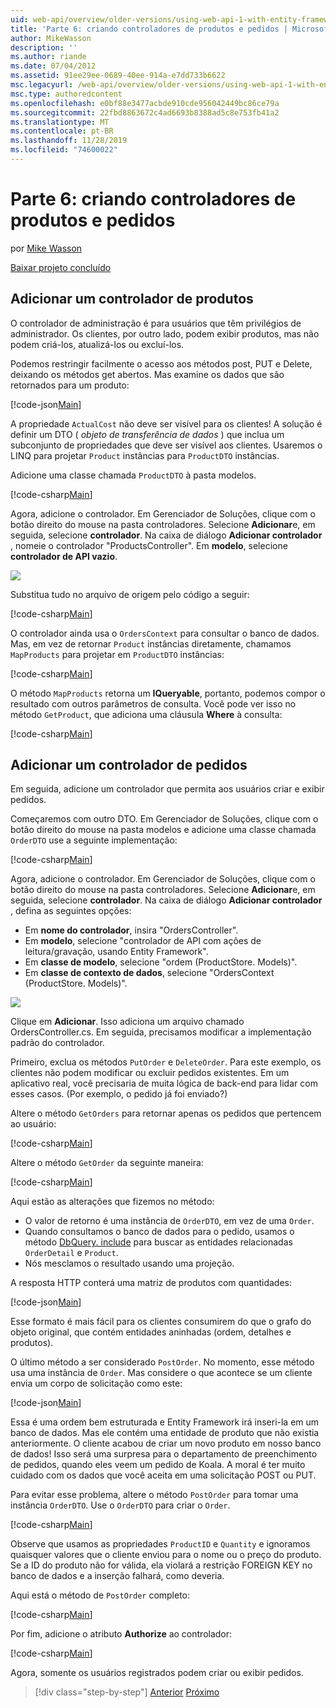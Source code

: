 ```yaml
---
uid: web-api/overview/older-versions/using-web-api-1-with-entity-framework-5/using-web-api-with-entity-framework-part-6
title: 'Parte 6: criando controladores de produtos e pedidos | Microsoft Docs'
author: MikeWasson
description: ''
ms.author: riande
ms.date: 07/04/2012
ms.assetid: 91ee29ee-0689-40ee-914a-e7dd733b6622
msc.legacyurl: /web-api/overview/older-versions/using-web-api-1-with-entity-framework-5/using-web-api-with-entity-framework-part-6
msc.type: authoredcontent
ms.openlocfilehash: e0bf88e3477acbde910cde956042449bc86ce79a
ms.sourcegitcommit: 22fbd8863672c4ad6693b8388ad5c8e753fb41a2
ms.translationtype: MT
ms.contentlocale: pt-BR
ms.lasthandoff: 11/28/2019
ms.locfileid: "74600022"
---
```

# <a name="part-6-creating-product-and-order-controllers"></a>Parte 6: criando controladores de produtos e pedidos

por [Mike Wasson](https://github.com/MikeWasson)

[Baixar projeto concluído](https://code.msdn.microsoft.com/ASP-NET-Web-API-with-afa30545)

## <a name="add-a-products-controller"></a>Adicionar um controlador de produtos

O controlador de administração é para usuários que têm privilégios de administrador. Os clientes, por outro lado, podem exibir produtos, mas não podem criá-los, atualizá-los ou excluí-los.

Podemos restringir facilmente o acesso aos métodos post, PUT e Delete, deixando os métodos get abertos. Mas examine os dados que são retornados para um produto:

[!code-json[Main](using-web-api-with-entity-framework-part-6/samples/sample1.json?highlight=1)]

A propriedade `ActualCost` não deve ser visível para os clientes! A solução é definir um DTO ( *objeto de transferência de dados* ) que inclua um subconjunto de propriedades que deve ser visível aos clientes. Usaremos o LINQ para projetar `Product` instâncias para `ProductDTO` instâncias.

Adicione uma classe chamada `ProductDTO` à pasta modelos.

[!code-csharp[Main](using-web-api-with-entity-framework-part-6/samples/sample2.cs)]

Agora, adicione o controlador. Em Gerenciador de Soluções, clique com o botão direito do mouse na pasta controladores. Selecione **Adicionar**e, em seguida, selecione **controlador**. Na caixa de diálogo **Adicionar controlador** , nomeie o controlador &quot;ProductsController&quot;. Em **modelo**, selecione **controlador de API vazio**.

![](using-web-api-with-entity-framework-part-6/_static/image1.png)

Substitua tudo no arquivo de origem pelo código a seguir:

[!code-csharp[Main](using-web-api-with-entity-framework-part-6/samples/sample3.cs)]

O controlador ainda usa o `OrdersContext` para consultar o banco de dados. Mas, em vez de retornar `Product` instâncias diretamente, chamamos `MapProducts` para projetar em `ProductDTO` instâncias:

[!code-csharp[Main](using-web-api-with-entity-framework-part-6/samples/sample4.cs?highlight=1)]

O método `MapProducts` retorna um **IQueryable**, portanto, podemos compor o resultado com outros parâmetros de consulta. Você pode ver isso no método `GetProduct`, que adiciona uma cláusula **Where** à consulta:

[!code-csharp[Main](using-web-api-with-entity-framework-part-6/samples/sample5.cs?highlight=2)]

## <a name="add-an-orders-controller"></a>Adicionar um controlador de pedidos

Em seguida, adicione um controlador que permita aos usuários criar e exibir pedidos.

Começaremos com outro DTO. Em Gerenciador de Soluções, clique com o botão direito do mouse na pasta modelos e adicione uma classe chamada `OrderDTO` use a seguinte implementação:

[!code-csharp[Main](using-web-api-with-entity-framework-part-6/samples/sample6.cs)]

Agora, adicione o controlador. Em Gerenciador de Soluções, clique com o botão direito do mouse na pasta controladores. Selecione **Adicionar**e, em seguida, selecione **controlador**. Na caixa de diálogo **Adicionar controlador** , defina as seguintes opções:

- Em **nome do controlador**, insira "OrdersController".
- Em **modelo**, selecione "controlador de API com ações de leitura/gravação, usando Entity Framework".
- Em **classe de modelo**, selecione &quot;ordem (ProductStore. Models)&quot;.
- Em **classe de contexto de dados**, selecione &quot;OrdersContext (ProductStore. Models)&quot;.

![](using-web-api-with-entity-framework-part-6/_static/image2.png)

Clique em **Adicionar**. Isso adiciona um arquivo chamado OrdersController.cs. Em seguida, precisamos modificar a implementação padrão do controlador.

Primeiro, exclua os métodos `PutOrder` e `DeleteOrder`. Para este exemplo, os clientes não podem modificar ou excluir pedidos existentes. Em um aplicativo real, você precisaria de muita lógica de back-end para lidar com esses casos. (Por exemplo, o pedido já foi enviado?)

Altere o método `GetOrders` para retornar apenas os pedidos que pertencem ao usuário:

[!code-csharp[Main](using-web-api-with-entity-framework-part-6/samples/sample7.cs)]

Altere o método `GetOrder` da seguinte maneira:

[!code-csharp[Main](using-web-api-with-entity-framework-part-6/samples/sample8.cs)]

Aqui estão as alterações que fizemos no método:

- O valor de retorno é uma instância de `OrderDTO`, em vez de uma `Order`.
- Quando consultamos o banco de dados para o pedido, usamos o método [DbQuery. include](https://msdn.microsoft.com/library/gg696395) para buscar as entidades relacionadas `OrderDetail` e `Product`.
- Nós mesclamos o resultado usando uma projeção.

A resposta HTTP conterá uma matriz de produtos com quantidades:

[!code-json[Main](using-web-api-with-entity-framework-part-6/samples/sample9.json)]

Esse formato é mais fácil para os clientes consumirem do que o grafo do objeto original, que contém entidades aninhadas (ordem, detalhes e produtos).

O último método a ser considerado `PostOrder`. No momento, esse método usa uma instância de `Order`. Mas considere o que acontece se um cliente envia um corpo de solicitação como este:

[!code-json[Main](using-web-api-with-entity-framework-part-6/samples/sample10.json)]

Essa é uma ordem bem estruturada e Entity Framework irá inseri-la em um banco de dados. Mas ele contém uma entidade de produto que não existia anteriormente. O cliente acabou de criar um novo produto em nosso banco de dados! Isso será uma surpresa para o departamento de preenchimento de pedidos, quando eles veem um pedido de Koala. A moral é ter muito cuidado com os dados que você aceita em uma solicitação POST ou PUT.

Para evitar esse problema, altere o método `PostOrder` para tomar uma instância `OrderDTO`. Use o `OrderDTO` para criar o `Order`.

[!code-csharp[Main](using-web-api-with-entity-framework-part-6/samples/sample11.cs)]

Observe que usamos as propriedades `ProductID` e `Quantity` e ignoramos quaisquer valores que o cliente enviou para o nome ou o preço do produto. Se a ID do produto não for válida, ela violará a restrição FOREIGN KEY no banco de dados e a inserção falhará, como deveria.

Aqui está o método de `PostOrder` completo:

[!code-csharp[Main](using-web-api-with-entity-framework-part-6/samples/sample12.cs)]

Por fim, adicione o atributo **Authorize** ao controlador:

[!code-csharp[Main](using-web-api-with-entity-framework-part-6/samples/sample13.cs)]

Agora, somente os usuários registrados podem criar ou exibir pedidos.

> [!div class="step-by-step"]
> [Anterior](using-web-api-with-entity-framework-part-5.md)
> [Próximo](using-web-api-with-entity-framework-part-7.md)

